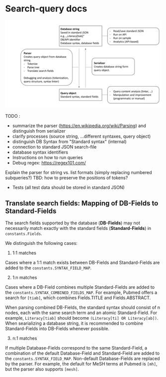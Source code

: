# Search-query docs

![Overview](documentation.png)

TODO :

- summarize the parser (https://en.wikipedia.org/wiki/Parsing) and distinguish from serializer
- clarify processes (source string, ...different syntaxes, query object)
- distinguish DB Syntax from "Standard syntax" (internal)
- connection to standard JSON search-file
- database syntax identifiers
- Instructions on how to run queries
- Debug regex: https://regex101.com/

Explain the parser for string vs. list formats (simply replacing numbered subqueries?)
TBD: how to preserve the positions of tokens?

- Tests (all test data should be stored in standard JSON)

## Translate search fields: Mapping of DB-Fields to Standard-Fields

The search fields supported by the database (**DB-Fields**) may not necessarily match exactly with the standard fields (**Standard-Fields**) in `constants.Fields`.

We distinguish the following cases:

1. 1:1 matches

Cases where a 1:1 match exists between DB-Fields and Standard-Fields are added to the `constants.SYNTAX_FIELD_MAP`.

2. 1:n matches

Cases where a DB-Field combines multiple Standard-Fields are added to the `constants.SYNTAX_COMBINED_FIELDS_MAP`. For example, Pubmed offers a search for `[tiab]`, which combines Fields.TITLE and Fields.ABSTRACT.

When parsing combined DB-Fields, the standard syntax should consist of n nodes, each with the same search term and an atomic Standard-Field. For example, `Literacy[tiab]` should become `(Literacy[ti] OR Literacy[ab])`. When searializing a database string, it is recommended to combine Standard-Fields into DB-Fields whenever possible.

3. n:1 matches

If multiple Database-Fields correspond to the same Standard-Field, a combination of the default Database-Field and Standard-Field are added to the `constants.SYNTAX_FIELD_MAP`. Non-default Database-Fields are replaced by the parser. For example, the default for MeSH terms at Pubmed is `[mh]`, but the parser also supports `[mesh]`.
